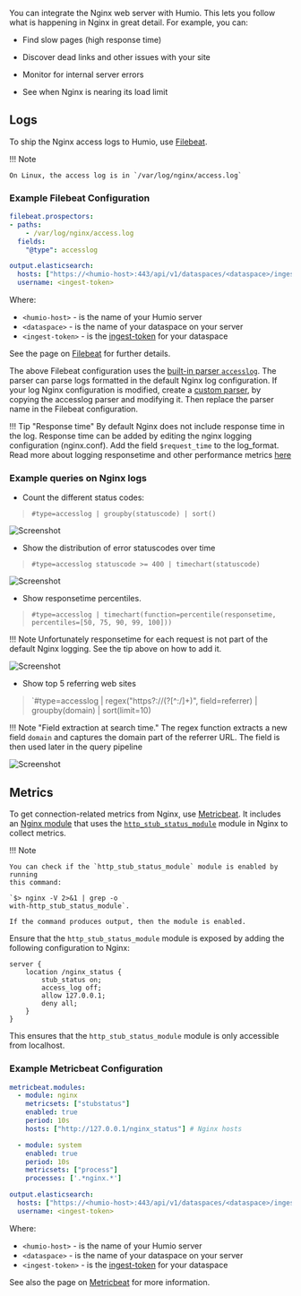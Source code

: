 
You can integrate the Nginx web server with Humio. This lets you follow what
is happening in Nginx in great detail. For example, you can:

* Find slow pages (high response time)

* Discover dead links and other issues with your site

* Monitor for internal server errors

* See when Nginx is nearing its load limit


## Logs

To ship the Nginx access logs to Humio, use
[Filebeat](../log-shippers/beats.md).

!!! Note

    On Linux, the access log is in `/var/log/nginx/access.log`

<h3>Example Filebeat Configuration</h3>

``` yaml
filebeat.prospectors:
- paths:
    - /var/log/nginx/access.log
  fields:
    "@type": accesslog

output.elasticsearch:
  hosts: ["https://<humio-host>:443/api/v1/dataspaces/<dataspace>/ingest/elasticsearch"]
  username: <ingest-token>
```
Where:

* `<humio-host>` - is the name of your Humio server
* `<dataspace>` - is the name of your dataspace on your server
* `<ingest-token>` - is the [ingest-token](/ingest-tokens.md) for your dataspace

See the page on [Filebeat](../log-shippers/filebeat.md) for further details.

The above Filebeat configuration uses the [built-in parser `accesslog`](/built-in-parsers.md#accesslog).
The parser can parse logs formatted in the default Nginx log configuration. 
If your log Nginx configuration is modified, create a [custom parser](/parsing.md), by copying the accesslog parser and modifying it.
Then replace the parser name in the Filebeat configuration. 

!!! Tip "Response time"
    By default Nginx does not include response time in the log.
    Response time can be added by editing the nginx logging configuration (nginx.conf).
    Add the field `$request_time` to the log_format.
    Read more about logging responsetime and other performance metrics [here](https://www.nginx.com/blog/using-nginx-logging-for-application-performance-monitoring/)



### Example queries on Nginx logs

* Count the different status codes:
 > `#type=accesslog | groupby(statuscode) | sort()`

![Screenshot](/images/nginx-statuscodes.png)
 
* Show the distribution of error statuscodes over time
 > `#type=accesslog statuscode >= 400 | timechart(statuscode)`
 
![Screenshot](/images/nginx-statuscodes-timechart.png)
 
* Show responsetime percentiles. 
 > `#type=accesslog | timechart(function=percentile(responsetime, percentiles=[50, 75, 90, 99, 100]))`
  
!!! Note
    Unfortunately responsetime for each request is not part of the default Nginx logging.
    See the tip above on how to add it.
    
![Screenshot](/images/nginx-responsetime-percentiles.png)
    

* Show top 5 referring web sites
 > `#type=accesslog | regex("https?://(?<domain>[^:/]+)", field=referrer) | groupby(domain) | sort(limit=10)

!!! Note "Field extraction at search time."
    The regex function extracts a new field `domain` and captures the domain part of the referrer URL.
    The field is then used later in the query pipeline
    
![Screenshot](/images/nginx-referrer.png)


## Metrics

To get connection-related metrics from Nginx, use
[Metricbeat](https://www.elastic.co/guide/en/beats/metricbeat/current/index.html).
It includes an [Nginx
module](https://www.elastic.co/guide/en/beats/metricbeat/current/metricbeat-module-nginx.html)
that uses the
[`http_stub_status_module`](http://nginx.org/en/docs/http/ngx_http_stub_status_module.html)
module in Nginx to collect metrics.

!!! Note

    You can check if the `http_stub_status_module` module is enabled by running
    this command:

    `$> nginx -V 2>&1 | grep -o
    with-http_stub_status_module`.

    If the command produces output, then the module is enabled.

Ensure that the `http_stub_status_module` module is exposed by adding the following
configuration to Nginx:

```
server {
    location /nginx_status {
        stub_status on;
        access_log off;
        allow 127.0.0.1;
        deny all;
    }
}
```

This ensures that the `http_stub_status_module` module is only accessible from localhost.


<h3>Example Metricbeat Configuration</h3>

``` yaml
metricbeat.modules:
  - module: nginx
    metricsets: ["stubstatus"]
    enabled: true
    period: 10s
    hosts: ["http://127.0.0.1/nginx_status"] # Nginx hosts

  - module: system
    enabled: true
    period: 10s
    metricsets: ["process"]
    processes: ['.*nginx.*']

output.elasticsearch:
  hosts: ["https://<humio-host>:443/api/v1/dataspaces/<dataspace>/ingest/elasticsearch"]
  username: <ingest-token>
```

Where:

* `<humio-host>` - is the name of your Humio server
* `<dataspace>` - is the name of your dataspace on your server
* `<ingest-token>` - is the [ingest-token](/ingest-tokens.md) for your dataspace

See also the page on [Metricbeat](../log-shippers/metricbeat.md) for more
information.
